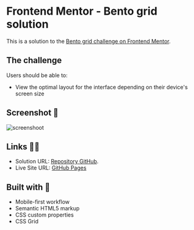 # Frontend Mentor - Bento grid solution

This is a solution to the [Bento grid challenge on Frontend Mentor](https://www.frontendmentor.io/challenges/bento-grid-RMydElrlOj).

## The challenge

Users should be able to:

- View the optimal layout for the interface depending on their device's screen size

## Screenshot 📱

![screenshoot](screenshot.jpg)


## Links 🔗🔗

- Solution URL: [Repository GitHub](https://github.com/anabelena/bento-grid-main).
- Live Site URL: [GitHub Pages](https://anabelena.github.io/bento-grid-main/)

## Built with 🚀

- Mobile-first workflow
- Semantic HTML5 markup
- CSS custom properties
- CSS Grid

